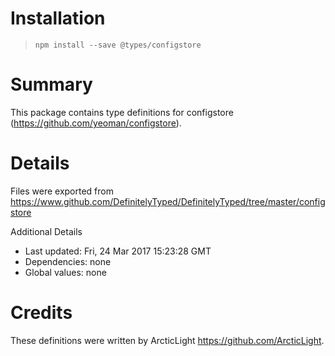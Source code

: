 # Installation
> `npm install --save @types/configstore`

# Summary
This package contains type definitions for configstore (https://github.com/yeoman/configstore).

# Details
Files were exported from https://www.github.com/DefinitelyTyped/DefinitelyTyped/tree/master/configstore

Additional Details
 * Last updated: Fri, 24 Mar 2017 15:23:28 GMT
 * Dependencies: none
 * Global values: none

# Credits
These definitions were written by ArcticLight <https://github.com/ArcticLight>.
